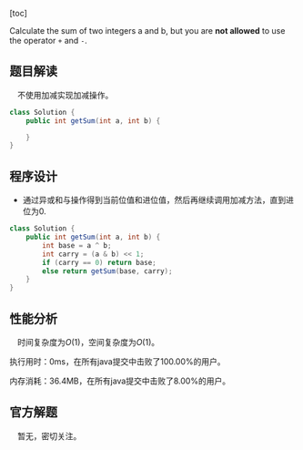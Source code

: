 [toc]

Calculate the sum of two integers a and b, but you are **not allowed** to use the operator `+` and `-`.



## 题目解读

&emsp;不使用加减实现加减操作。

```java
class Solution {
    public int getSum(int a, int b) {

    }
}
```

## 程序设计

* 通过异或和与操作得到当前位值和进位值，然后再继续调用加减方法，直到进位为0.

```java
class Solution {
    public int getSum(int a, int b) {
        int base = a ^ b;
        int carry = (a & b) << 1;
        if (carry == 0) return base;
        else return getSum(base, carry);
    }
}
```

## 性能分析

&emsp;时间复杂度为$O(1)$，空间复杂度为$O(1)$。

执行用时：0ms，在所有java提交中击败了100.00%的用户。

内存消耗：36.4MB，在所有java提交中击败了8.00%的用户。

## 官方解题

&emsp;暂无，密切关注。